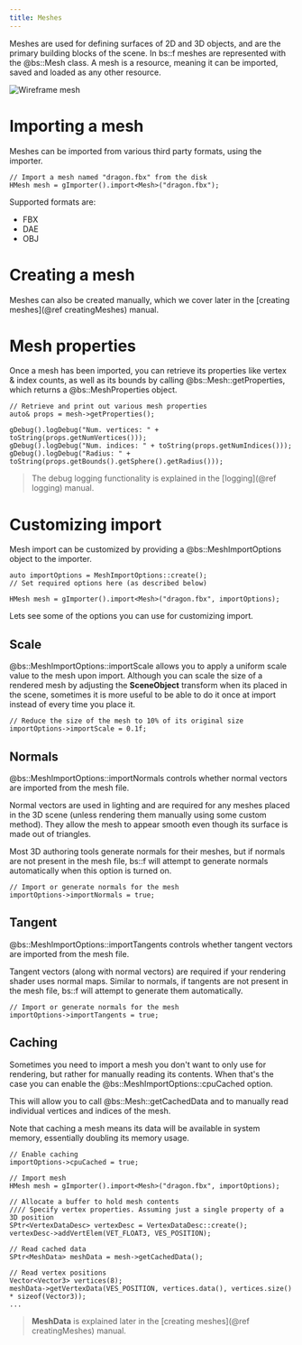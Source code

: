 ```yaml
---
title: Meshes
---
```


Meshes are used for defining surfaces of 2D and 3D objects, and are the primary building blocks of the scene. In bs::f meshes are represented with the @bs::Mesh class. A mesh is a resource, meaning it can be imported, saved and loaded as any other resource.

![Wireframe mesh](DragonWireframe.png) 

# Importing a mesh
Meshes can be imported from various third party formats, using the importer.

~~~~~~~~~~~~~{.cpp}
// Import a mesh named "dragon.fbx" from the disk
HMesh mesh = gImporter().import<Mesh>("dragon.fbx");
~~~~~~~~~~~~~

Supported formats are:
 - FBX
 - DAE
 - OBJ
 
# Creating a mesh
Meshes can also be created manually, which we cover later in the [creating meshes](@ref creatingMeshes) manual.
 
# Mesh properties
Once a mesh has been imported, you can retrieve its properties like vertex & index counts, as well as its bounds by calling @bs::Mesh::getProperties, which returns a @bs::MeshProperties object.

~~~~~~~~~~~~~{.cpp}
// Retrieve and print out various mesh properties
auto& props = mesh->getProperties();

gDebug().logDebug("Num. vertices: " + toString(props.getNumVertices()));
gDebug().logDebug("Num. indices: " + toString(props.getNumIndices()));
gDebug().logDebug("Radius: " + toString(props.getBounds().getSphere().getRadius()));
~~~~~~~~~~~~~

> The debug logging functionality is explained in the [logging](@ref logging) manual.

# Customizing import
Mesh import can be customized by providing a @bs::MeshImportOptions object to the importer.

~~~~~~~~~~~~~{.cpp}
auto importOptions = MeshImportOptions::create();
// Set required options here (as described below)

HMesh mesh = gImporter().import<Mesh>("dragon.fbx", importOptions);
~~~~~~~~~~~~~

Lets see some of the options you can use for customizing import.

## Scale
@bs::MeshImportOptions::importScale allows you to apply a uniform scale value to the mesh upon import. Although you can scale the size of a rendered mesh by adjusting the **SceneObject** transform when its placed in the scene, sometimes it is more useful to be able to do it once at import instead of every time you place it.

~~~~~~~~~~~~~{.cpp}
// Reduce the size of the mesh to 10% of its original size
importOptions->importScale = 0.1f;
~~~~~~~~~~~~~

## Normals
@bs::MeshImportOptions::importNormals controls whether normal vectors are imported from the mesh file. 

Normal vectors are used in lighting and are required for any meshes placed in the 3D scene (unless rendering them manually using some custom method). They allow the mesh to appear smooth even though its surface is made out of triangles.

Most 3D authoring tools generate normals for their meshes, but if normals are not present in the mesh file, bs::f will attempt to generate normals automatically when this option is turned on.

~~~~~~~~~~~~~{.cpp}
// Import or generate normals for the mesh
importOptions->importNormals = true;
~~~~~~~~~~~~~

## Tangent
@bs::MeshImportOptions::importTangents controls whether tangent vectors are imported from the mesh file. 

Tangent vectors (along with normal vectors) are required if your rendering shader uses normal maps. Similar to normals, if tangents are not present in the mesh file, bs::f will attempt to generate them automatically.

~~~~~~~~~~~~~{.cpp}
// Import or generate normals for the mesh
importOptions->importTangents = true;
~~~~~~~~~~~~~

## Caching
Sometimes you need to import a mesh you don't want to only use for rendering, but rather for manually reading its contents. When that's the case you can enable the @bs::MeshImportOptions::cpuCached option.

This will allow you to call @bs::Mesh::getCachedData and to manually read individual vertices and indices of the mesh.

Note that caching a mesh means its data will be available in system memory, essentially doubling its memory usage.

~~~~~~~~~~~~~{.cpp}
// Enable caching
importOptions->cpuCached = true;

// Import mesh
HMesh mesh = gImporter().import<Mesh>("dragon.fbx", importOptions);

// Allocate a buffer to hold mesh contents
//// Specify vertex properties. Assuming just a single property of a 3D position
SPtr<VertexDataDesc> vertexDesc = VertexDataDesc::create();
vertexDesc->addVertElem(VET_FLOAT3, VES_POSITION);

// Read cached data
SPtr<MeshData> meshData = mesh->getCachedData();

// Read vertex positions
Vector<Vector3> vertices(8);
meshData->getVertexData(VES_POSITION, vertices.data(), vertices.size() * sizeof(Vector3));
...
~~~~~~~~~~~~~

> **MeshData** is explained later in the [creating meshes](@ref creatingMeshes) manual.